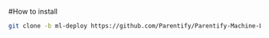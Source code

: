 #How to install
```bash
git clone -b ml-deploy https://github.com/Parentify/Parentify-Machine-Learning.git
```